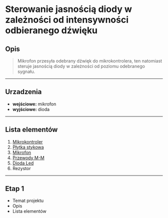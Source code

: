 # Sterowanie jasnością diody w zależności od intensywności odbieranego dźwięku
## Opis
>Mikrofon przesyła odebrany dźwięk do mikrokontrolera, ten natomiast steruje jasnością diody w zależności od poziomu odebranego sygnału.
***
## Urzadzenia
- **wejściowe:** mikrofon
- **wyjściowe:** dioda
***
## Lista elementów
1. [Mikrokontroler](https://kamami.pl/plytki-zgodne-z-arduino-inne/584351-r3-plus-plytka-rozwojowa-z-mikrokontrolerem-atmega328p.html)
2. [Płytka stykowa](https://kamami.pl/plytki-stykowe/557415-prototypowa-plytka-stykowa-170-punktow-35x47-mm-kolor-bialy.html)
3. [Mikrofon](https://kamami.pl/moduly-z-mikrofonami-i-detektory-dzwieku/560196-modul-czujnika-dzwieku-waveshare.html)
4. [Przewody M-M](https://kamami.pl/przewody-m-m/204597-przewody-m-m-roznokolorowe-17-cm-do-plytek-stykowych-40-szt.html)
5. [Dioda Led](https://kamami.pl/jednokolorowe/199221-led-al-o50y-w00900-130-70.html)
6. Rezystor

***
## Etap 1

- Temat projektu
- Opis
- Lista elementów

